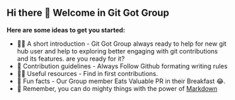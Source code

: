 ## Hi there 👋 Welcome in Git Got Group

**Here are some ideas to get you started:**

- 🙋‍♀️ A short introduction - Git Got Group always ready to help for new git hub user and help to exploring better engaging with git contributions and its features. are you ready for it?
- 🌈 Contribution guidelines - Always Follow Github formating writing rules
- 👩‍💻 Useful resources - Find in  first contributions.
- 🍿 Fun facts - Our Group member Eats Valuable PR in their Breakfast 😂.
- 🧙 Remember, you can do mighty things with the power of [Markdown](https://docs.github.com/github/writing-on-github/getting-started-with-writing-and-formatting-on-github/basic-writing-and-formatting-syntax)

